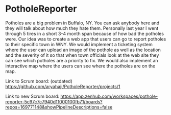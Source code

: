 # PotholeReporter

Potholes are a big problem in Buffalo, NY. You can ask anybody here and they will talk about how much they hate them. Personally last year I went through 5 tires in a short 3-4 month span because of how bad the potholes were. Our idea was to create a web app that users can go to report potholes to their specific town in WNY. We would implement a ticketing system where the user can upload an image of the pothole as well as the location and the severity of it so that when town officials look at the web site they can see which potholes are a priority to fix. We would also implement an interactive map where the users can see where the potholes are on the map.

Link to Scrum board: (outdated)
https://github.com/aryahaji/PotholeReporter/projects/1

Link to new Scrum board:
https://app.zenhub.com/workspaces/pothole-reporter-5c97c7c7940d11000100fb71/boards?repos=169771148&showPipelineDescriptions=false
